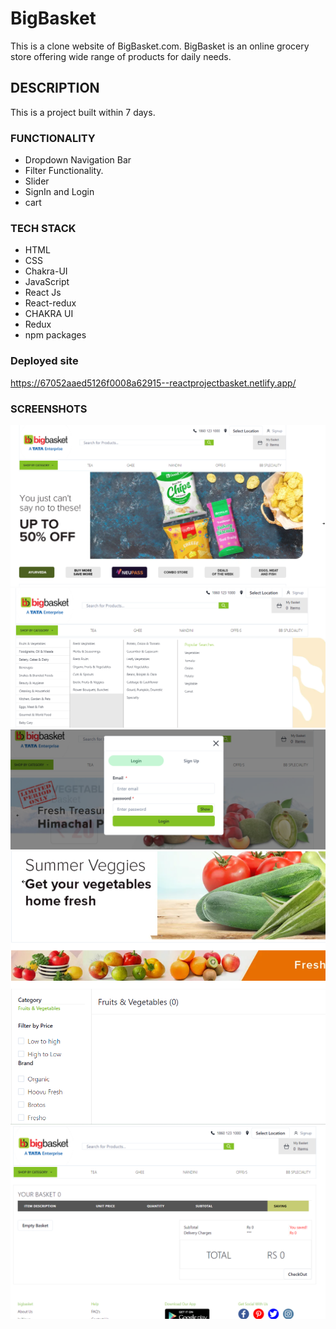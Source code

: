 # BigBasket
This is a clone website of BigBasket.com. BigBasket is an online grocery store offering wide range of products for daily needs.

## DESCRIPTION
This is a project built within 7 days.

### FUNCTIONALITY
* Dropdown Navigation Bar
* Filter Functionality.
* Slider
* SignIn and Login
* cart

### TECH STACK
* HTML
* CSS 
* Chakra-UI
* JavaScript
* React Js
* React-redux
* CHAKRA UI
* Redux
* npm packages

### Deployed site
https://67052aaed5126f0008a62915--reactprojectbasket.netlify.app/

### SCREENSHOTS

![Screenshot HomePage](./BigBasket/src/assets/images/HomePage.png)
![Screenshot Slider](./BigBasket/src/assets/images/slider.png)
![Screenshot Signin](./BigBasket/src/assets/images/signinPage.png)
![Screenshot productPage](./BigBasket/src/assets/images/products.png)
![Screenshot cart](./BigBasket/src/assets/images/cartPage.png)
